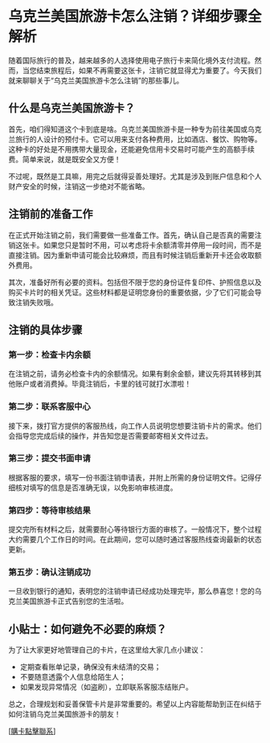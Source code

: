 # 乌克兰美国旅游卡怎么注销？详细步骤全解析

随着国际旅行的普及，越来越多的人选择使用电子旅行卡来简化境外支付流程。然而，当您结束旅程后，如果不再需要这张卡，注销它就显得尤为重要了。今天我们就来聊聊关于“乌克兰美国旅游卡怎么注销”的那些事儿。

## 什么是乌克兰美国旅游卡？

首先，咱们得知道这个卡到底是啥。乌克兰美国旅游卡是一种专为前往美国或乌克兰旅行的人设计的预付卡。它可以用来支付各种费用，比如酒店、餐饮、购物等。这种卡的好处是不用携带大量现金，还能避免信用卡交易时可能产生的高额手续费。简单来说，就是既安全又方便！

不过呢，既然是工具嘛，用完之后就得妥善处理好。尤其是涉及到账户信息和个人财产安全的时候，注销这一步绝对不能省略。

## 注销前的准备工作

在正式开始注销之前，我们需要做一些准备工作。首先，确认自己是否真的需要注销这张卡。如果您只是暂时不用，可以考虑将卡余额清零并停用一段时间，而不是直接注销。因为重新申请可能会比较麻烦，而且有时候注销后重新开卡还会收取额外费用。

其次，准备好所有必要的资料。包括但不限于您的身份证件复印件、护照信息以及购买卡片时的相关凭证。这些材料都是证明您身份的重要依据，少了它们可能会导致注销失败哦。

## 注销的具体步骤

### 第一步：检查卡内余额

在注销之前，请务必检查卡内的余额情况。如果有剩余金额，建议先将其转移到其他账户或者消费掉。毕竟注销后，卡里的钱可就打水漂啦！

### 第二步：联系客服中心

接下来，拨打官方提供的客服热线，向工作人员说明您想要注销卡片的需求。他们会指导您完成后续的操作，并告知您是否需要邮寄相关文件过去。

### 第三步：提交书面申请

根据客服的要求，填写一份书面注销申请表，并附上所需的身份证明文件。记得仔细核对填写的信息是否准确无误，以免影响审核进度。

### 第四步：等待审核结果

提交完所有材料之后，就需要耐心等待银行方面的审核了。一般情况下，整个过程大约需要几个工作日的时间。在此期间，您可以随时通过客服热线查询最新的状态更新。

### 第五步：确认注销成功

一旦收到银行的通知，表明您的注销申请已经成功处理完毕，那么恭喜您！您的乌克兰美国旅游卡正式告别您的生活啦。

## 小贴士：如何避免不必要的麻烦？

为了让大家更好地管理自己的卡片，在这里给大家几点小建议：

- 定期查看账单记录，确保没有未结清的交易；
- 不要随意透露个人信息给陌生人；
- 如果发现异常情况（如盗刷），立即联系客服冻结账户。

总之，合理规划和妥善保管卡片是非常重要的。希望以上内容能帮助到正在纠结于如何注销乌克兰美国旅游卡的朋友！

[[購卡點擊聯系](https://t.me/s/esim1088)]